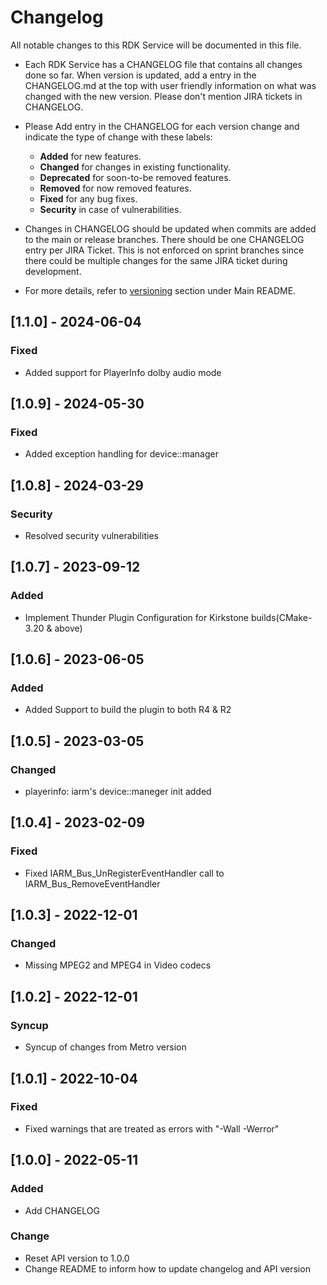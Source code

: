 # Changelog

All notable changes to this RDK Service will be documented in this file.

* Each RDK Service has a CHANGELOG file that contains all changes done so far. When version is updated, add a entry in the CHANGELOG.md at the top with user friendly information on what was changed with the new version. Please don't mention JIRA tickets in CHANGELOG. 

* Please Add entry in the CHANGELOG for each version change and indicate the type of change with these labels:
    * **Added** for new features.
    * **Changed** for changes in existing functionality.
    * **Deprecated** for soon-to-be removed features.
    * **Removed** for now removed features.
    * **Fixed** for any bug fixes.
    * **Security** in case of vulnerabilities.

* Changes in CHANGELOG should be updated when commits are added to the main or release branches. There should be one CHANGELOG entry per JIRA Ticket. This is not enforced on sprint branches since there could be multiple changes for the same JIRA ticket during development. 

* For more details, refer to [versioning](https://github.com/rdkcentral/rdkservices#versioning) section under Main README.


## [1.1.0] - 2024-06-04
### Fixed
- Added support for PlayerInfo dolby audio mode

## [1.0.9] - 2024-05-30
### Fixed
- Added exception handling for device::manager

## [1.0.8] - 2024-03-29
### Security
- Resolved security vulnerabilities

## [1.0.7] - 2023-09-12
### Added
- Implement Thunder Plugin Configuration for Kirkstone builds(CMake-3.20 & above)

## [1.0.6] - 2023-06-05
### Added 
- Added Support to build the plugin to both R4 & R2

## [1.0.5] - 2023-03-05
### Changed
- playerinfo: iarm's device::maneger init added

## [1.0.4] - 2023-02-09
### Fixed
- Fixed IARM_Bus_UnRegisterEventHandler  call to IARM_Bus_RemoveEventHandler

## [1.0.3] - 2022-12-01
### Changed
- Missing MPEG2 and MPEG4 in Video codecs

## [1.0.2] - 2022-12-01
### Syncup
- Syncup of changes from Metro version

## [1.0.1] - 2022-10-04
### Fixed
- Fixed warnings that are treated as errors with "-Wall -Werror"

## [1.0.0] - 2022-05-11
### Added
- Add CHANGELOG

### Change
- Reset API version to 1.0.0
- Change README to inform how to update changelog and API version

